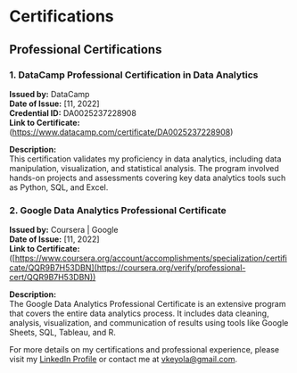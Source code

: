 # Certifications

## Professional Certifications

### 1. DataCamp Professional Certification in Data Analytics
**Issued by:** DataCamp  
**Date of Issue:** [11, 2022]  
**Credential ID:** DA0025237228908  
**Link to Certificate:** (https://www.datacamp.com/certificate/DA0025237228908)

**Description:**  
This certification validates my proficiency in data analytics, including data manipulation, visualization, and statistical analysis. The program involved hands-on projects and assessments covering key data analytics tools such as Python, SQL, and Excel.

### 2. Google Data Analytics Professional Certificate
**Issued by:** Coursera | Google  
**Date of Issue:** [11, 2022]  
**Link to Certificate:** ([https://www.coursera.org/account/accomplishments/specialization/certificate/QQR9B7H53DBN](https://coursera.org/verify/professional-cert/QQR9B7H53DBN))

**Description:**  
The Google Data Analytics Professional Certificate is an extensive program that covers the entire data analytics process. It includes data cleaning, analysis, visualization, and communication of results using tools like Google Sheets, SQL, Tableau, and R.


For more details on my certifications and professional experience, please visit my [LinkedIn Profile](https://www.linkedin.com/in/victoria-kolawole-bv/) or contact me at vkeyola@gmail.com.
